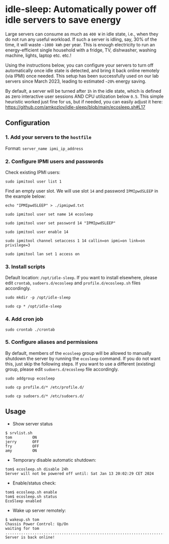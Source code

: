 # idle-sleep: Automatically power off idle servers to save energy

Large servers can consume as much as `400 W` in idle state, i.e., when they do not run any useful workload. If such a server is idling, say, 30% of the time, it will waste `~1000 kWh` per year.
This is enough electricity to run an energy-efficient single household with a fridge, TV, dishwasher, washing machine, lights, laptop etc. etc.!

Using the instructions below, you can configure your servers to turn off automatically once idle state is detected, and bring it back online remotely (via IPMI) once needed.
This setup has been successfully used on our lab servers since March 2023, leading to estimated `~20%` energy saving. 

By default, a server will be turned after `1h` in the idle state, which is defined as zero interactive user sessions AND CPU utilization below `0.5`.
This simple heuristic worked just fine for us, but if needed, you can easily adjust it here: 
https://github.com/amkozlov/idle-sleep/blob/main/ecosleep.sh#L17

## Configuration

### 1. Add your servers to the `hostfile` 
Format: `server_name ipmi_ip_address`

### 2. Configure IPMI users and passwords
Check existing IPMI users:
```
sudo ipmitool user list 1
```
Find an empty user slot. We will use slot `14` and password `IPMIpwdSLEEP` in the example below: 
```
echo "IPMIpwdSLEEP" > ./ipmipwd.txt

sudo ipmitool user set name 14 ecosleep

sudo ipmitool user set password 14 "IPMIpwdSLEEP"

sudo ipmitool user enable 14

sudo ipmitool channel setaccess 1 14 callin=on ipmi=on link=on privilege=3

sudo ipmitool lan set 1 access on
```

### 3. Install scripts
Default location: `/opt/idle-sleep`. If you want to install elsewhere, please edit `crontab`, `sudoers.d/ecosleep` and `profile.d/ecosleep.sh` files accordingly. 

```
sudo mkdir -p /opt/idle-sleep

sudo cp * /opt/idle-sleep
```


### 4. Add cron job

```
sudo crontab ./crontab
```

### 5. Configure aliases and permissions
By default, members of the `ecosleep` group will be allowed to manually shutdown the server by running the `ecosleep` command.
If you do not want this, just skip the following steps.
If you want to use a different (existing) group, please edit `sudoers.d/ecosleep` file accordingly.

```
sudo addgroup ecosleep

sudo cp profile.d/* /etc/profile.d/

sudo cp sudoers.d/* /etc/sudoers.d/
```

## Usage

* Show server status

```
$ srvlist.sh 
tom         ON
jerry       OFF
fry         OFF
amy         ON
```

* Temporary disable automatic shutdown:

```
tom$ ecosleep.sh disable 24h
Server will not be powered off until: Sat Jan 13 20:02:29 CET 2024
```

* Enable/status check:

```
tom$ ecosleep.sh enable
tom$ ecosleep.sh status
EcoSleep enabled
```

* Wake up server remotely:

```
$ wakeup.sh tom
Chassis Power Control: Up/On
waiting for tom ................................................................................................
Server is back online!
```
